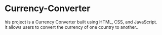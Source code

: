# Currency-Converter
his project is a Currency Converter built using HTML, CSS, and JavaScript. It allows users to convert the currency of one country to another..
